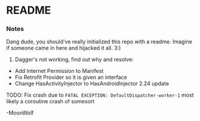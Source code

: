 # README

### Notes
Dang dude, you should've really initialized this repo with a readme.
Imagine if someone came in here and hijacked it all. 3:)



1. Dagger's not working, find out why and resolve:
* Add Internet Permission to Manifest
* Fix Retrofit Provider so it is given an interface
* Change HasActivityInjector to HasAndroidInjector 2.24 update

TODO: Fix crash due to `FATAL EXCEPTION: DefaultDispatcher-worker-1`
most likely a coroutine crash of somesort

-MoonWolf